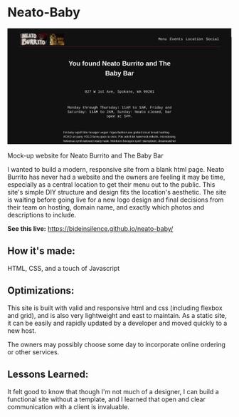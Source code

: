 # Neato-Baby

![Neato-Baby](neato-baby-site.png)

Mock-up website for Neato Burrito and The Baby Bar

I wanted to build a modern, responsive site from a blank html page. Neato
Burrito has never had a website and the owners are feeling it may be time,
especially as a central location to get their menu out to the public. This
site's simple DIY structure and design fits the location's aesthetic. The site
is waiting before going live for a new logo design and final decisions from
their team on hosting, domain name, and exactly which photos and descriptions to
include.

**See this live:** https://bideinsilence.github.io/neato-baby/


## How it's made:
HTML, CSS, and a touch of Javascript


## Optimizations:
This site is built with valid and responsive html and css (including flexbox and
grid), and is also very lightweight and east to maintain. As a static site, it
can be easily and rapidly updated by a developer and moved quickly to a new
host.

The owners may possibly choose some day to incorporate online ordering or other
services.


## Lessons Learned:
It felt good to know that though I'm not much of a designer, I can build a
functional site without a template, and I learned that open and clear
communication with a client is invaluable. 

